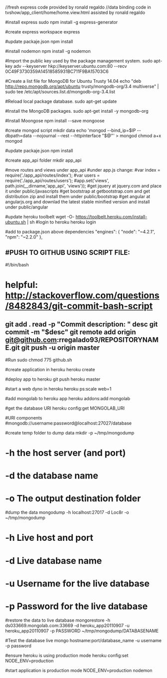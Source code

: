 //fresh express code provided by ronald regaldo
//data binding code in tvshow/app_client/home/home.view.html assisted by ronald regaldo

#install express
sudo npm install -g express-generator

#create express workspace
express

#update packaje.json
npm install

#install nodemon
npm install -g nodemon

#Import the public key used by the package management system.
sudo apt-key adv --keyserver hkp://keyserver.ubuntu.com:80 --recv 0C49F3730359A14518585931BC711F9BA15703C6

#Create a list file for MongoDB for Ubuntu Trusty 14.04
echo "deb http://repo.mongodb.org/apt/ubuntu trusty/mongodb-org/3.4 multiverse" | sudo tee /etc/apt/sources.list.d/mongodb-org-3.4.list

#Reload local package database.
sudo apt-get update

#Install the MongoDB packages.
sudo apt-get install -y mongodb-org

#Install Moongose
npm install --save mongoose

#create mongod script
mkdir data
echo 'mongod --bind_ip=$IP --dbpath=data --nojournal --rest --httpinterface "$@"' > mongod
chmod a+x mongod

#update packaje.json
npm install

#create app_api folder
mkdir app_api

#move routes and views under app_api
#under app.js change:
#var index = require('./app_api/routes/index');
#var users = require('./app_api/routes/users');
#app.set('views', path.join(__dirname,'app_api', 'views'));
#get jquery at jquery.com and place it under public/javascripts
#get bootstrap at getbootstrap.com and get distribution zip and install them under public/bootstrap
#get angular at angularjs.org and downlad the latest stable minified version and install under public/angular

#update heroku toolbelt
wget -O- https://toolbelt.heroku.com/install-ubuntu.sh | sh
#login to heroku
heroku login

#add to package.json above dependencies
  "engines": {
  "node": "~4.2.1",
  "npm": "~2.2.0"
  },
  
#PUSH TO GITHUB USING SCRIPT FILE:
-------------------------------------------------------------------
#!/bin/bash
# helpful: http://stackoverflow.com/questions/8482843/git-commit-bash-script

git add .
read -p "Commit description: " desc
git commit -m "$desc"
git remote add origin git@github.com:rregalado93/REPOSITORYNAME.git
git push -u origin master
-------------------------------------------------------------------        

#Run
sudo chmod 775 github.sh

#create application in heroku
heroku create

#deploy app to heroku
git push heroku master

#start a web dyno in heroku
heroku ps:scale web=1

#add mongolab to heroku app
heroku addons:add mongolab

#get the database URI
heroku config:get MONGOLAB_URI

#URI components
#mongodb://username:password@localhost:27027/database

#create temp folder to dump data
mkdir -p ~/tmp/mongodump

# -h the host server (and port)
# -d the database name
# -o The output destination folder
#dump the data
mongodump -h localhost:27017 -d Loc8r -o ~/tmp/mongodump

# -h Live host and port
# -d Live database name
# -u Username for the live database
# -p Password for the live database
#restore the data to live database
mongorestore -h ds033669.mongolab.com:33669 -d heroku_app20110907 -u
heroku_app20110907 -p PASSWORD ~/tmp/mongodump/DATABASENAME

#Test the database live
mongo hostname:port/database_name -u username -p password

#ensure heroku is using production mode
heroku config:set NODE_ENV=production

#start application is production mode
NODE_ENV=production nodemon